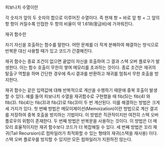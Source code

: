 피보나치 수열이란

각 숫자가 앞의 두 숫자의 합으로 이루어진 수열이다. 즉 현재 항 = 바로 앞 항 + 그 앞의 항
항이 커질수록 인접한 두 항의 비율이 약 1.618(황금비)에 가까워진다.


재귀 함수란

자기 자신을 호출하는 함수를 말한다. 어떤 문제를 더 작게 분해하여 해결하는 방식으로 반복문 대신 사용할 때가 있고 코드가 간결해진다.

재귀 함수는 종료 조건이 없으면 끝없이 자신을 호출하여 그 결과 스택 오버 플로우가 발생한다. 이는 함수 호출이 무한히 쌓여 메모리를 초과하는 것이다. 종료 조건은 재귀의 탈출구 역할을 하며 간단한 경우에 즉시 결과를 반환하고 재귀를 멈춰서 무한 호출을 방지한다.

재귀 함수는 같은 입력값에 대해 반복적으로 계산을 수행하기 때문에 중복 호출이 발생할 수 있다. 예를 들어 피보나치 수열을 재귀함수로 구현했을 때 fib(5)는 fib(4) 와 fib(3). fib(4)는 fib(3)과 fib(2)로 fib(3)이 두 번 계산된다. 이를 해결하는 방법은 크게 세 가지가 있다.
첫 번째 방법은 메모이제이션(Memoization)이란 방법으로 계산 결괴를 저장하여 중복 호출을 방지하는 기법이다.
이 방법은 직관적이지만 여전히 스택 오버플로우의 위험이 존재한다.
두 번째 방법은 반복문을 사용하는 것이다. 이 방법은 더 메모리 효율적이지만 재귀 함수보다 코드가 더 복잡해질 수 있다.
세 번째 방법은 꼬리 재귀(Tail Recursion)로 컴파일러가 최적화할 수 있는 형태의 재귀(스택을 재사용) 이다.
스택 오버 플로우를 방지할 수 있지만 모든 컴파일러가 지원하진 않는다.

